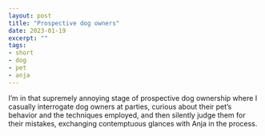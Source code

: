 ```yaml
---
layout: post
title: "Prospective dog owners"
date: 2023-01-19
excerpt: ""
tags:
- short
- dog
- pet
- anja
---
```

I’m in that supremely annoying stage of prospective dog ownership where I casually interrogate dog owners at parties, curious about their pet’s behavior and the techniques employed, and then silently judge them for their mistakes, exchanging contemptuous glances with Anja in the process. 